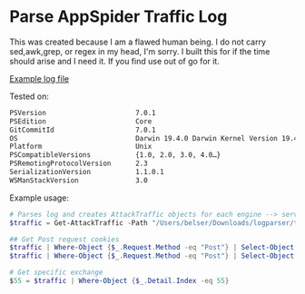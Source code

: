 # Parse AppSpider Traffic Log
This was created because I am a flawed human being. I do not carry sed,awk,grep, or regex in my head, I'm sorry. I built this for if the time should arise and I need it. If you find use out of go for it. 

[Example log file](./traffic_00001.log)

Tested on:
```bash
PSVersion                      7.0.1
PSEdition                      Core
GitCommitId                    7.0.1
OS                             Darwin 19.4.0 Darwin Kernel Version 19.4.0: Wed Mar  4 22:28:40 PST 2…
Platform                       Unix
PSCompatibleVersions           {1.0, 2.0, 3.0, 4.0…}
PSRemotingProtocolVersion      2.3
SerializationVersion           1.1.0.1
WSManStackVersion              3.0
```

Example usage:
```powershell
# Parses log and creates AttackTraffic objects for each engine --> server exchange
$traffic = Get-AttackTraffic -Path "/Users/belser/Downloads/logparser/traffic_00000.log"

## Get Post request cookies
$traffic | Where-Object {$_.Request.Method -eq "Post"} | Select-Object {$_.Request.Headers["user-agent"]}
$traffic | Where-Object {$_.Request.Method -eq "Post"} | Select-Object {$_.Request.Headers["cookie"]}

# Get specific exchange
$55 = $traffic | Where-Object {$_.Detail.Index -eq 55}
```